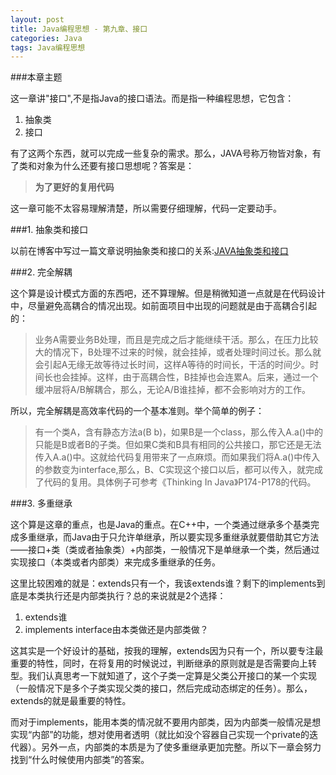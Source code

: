 ```yaml
---
layout: post
title: Java编程思想 - 第九章、接口
categories: Java
tags: Java编程思想
---
```


###本章主题

这一章讲"接口",不是指Java的接口语法。而是指一种编程思想，它包含：

1. 抽象类
2. 接口

有了这两个东西，就可以完成一些复杂的需求。那么，JAVA号称万物皆对象，有了类和对象为什么还要有接口思想呢？答案是：

> **为了更好的复用代码**

这一章可能不太容易理解清楚，所以需要仔细理解，代码一定要动手。

###1. 抽象类和接口

以前在博客中写过一篇文章说明抽象类和接口的关系:[JAVA抽象类和接口](http://www.thinkingbar.com/2013/08/19/java%E6%8A%BD%E8%B1%A1%E7%B1%BB%E5%92%8C%E6%8E%A5%E5%8F%A3/)


###2. 完全解耦

这个算是设计模式方面的东西吧，还不算理解。但是稍微知道一点就是在代码设计中，尽量避免高耦合的情况出现。如前面项目中出现的问题就是由于高耦合引起的：

> 业务A需要业务B处理，而且是完成之后才能继续干活。那么，在压力比较大的情况下，B处理不过来的时候，就会挂掉，或者处理时间过长。那么就会引起A无缘无故等待过长时间，这样A等待的时间长，干活的时间少。时间长也会挂掉。这样，由于高耦合性，B挂掉也会连累A。后来，通过一个缓冲层将A/B解耦合，那么，无论A/B谁挂掉，都不会影响对方的工作。

所以，完全解耦是高效率代码的一个基本准则。举个简单的例子：

> 有一个类A，含有静态方法a(B b)，如果B是一个class，那么传入A.a()中的只能是B或者B的子类。但如果C类和B具有相同的公共接口，那它还是无法传入A.a()中。这就给代码复用带来了一点麻烦。而如果我们将A.a()中传入的参数变为interface,那么，B、C实现这个接口以后，都可以传入，就完成了代码的复用。具体例子可参考《Thinking In Java》P174-P178的代码。

###3. 多重继承

这个算是这章的重点，也是Java的重点。在C++中，一个类通过继承多个基类完成多重继承，而Java由于只允许单继承，所以要实现多重继承就要借助其它方法——接口+类（类或者抽象类）+内部类，一般情况下是单继承一个类，然后通过实现接口（本类或者内部类）来完成多重继承的任务。

这里比较困难的就是：extends只有一个，我该extends谁？剩下的implements到底是本类执行还是内部类执行？总的来说就是2个选择：

1. extends谁
2. implements interface由本类做还是内部类做？

这其实是一个好设计的基础，按我的理解，extends因为只有一个，所以要专注最重要的特性，同时，在将复用的时候说过，判断继承的原则就是是否需要向上转型。我们认真思考一下就知道了，这个子类一定算是父类公开接口的某一个实现（一般情况下是多个子类实现父类的接口，然后完成动态绑定的任务）。那么，extends的就是最重要的特性。

而对于implements，能用本类的情况就不要用内部类，因为内部类一般情况是想实现“内部”的功能，想对使用者透明（就比如没个容器自己实现一个private的迭代器）。另外一点，内部类的本质是为了使多重继承更加完整。所以下一章会努力找到“什么时候使用内部类”的答案。
